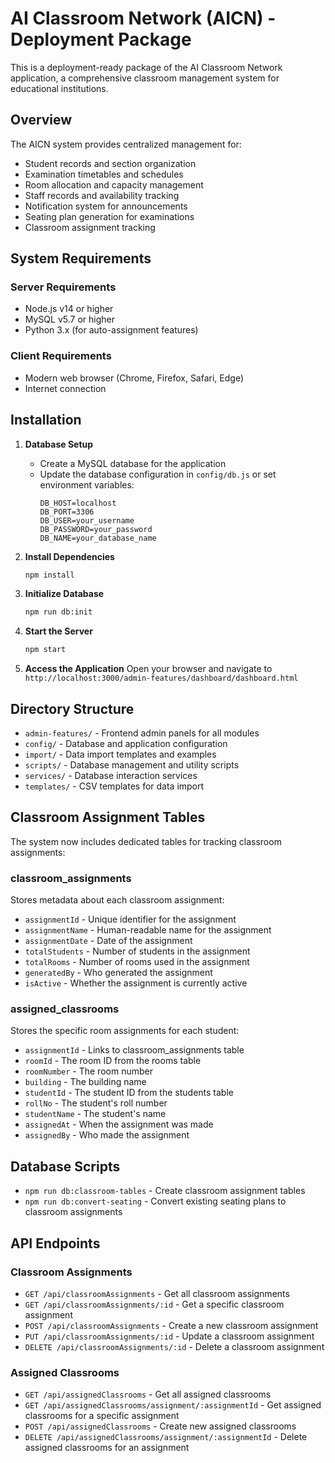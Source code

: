# AI Classroom Network (AICN) - Deployment Package

This is a deployment-ready package of the AI Classroom Network application, a comprehensive classroom management system for educational institutions.

## Overview

The AICN system provides centralized management for:
- Student records and section organization
- Examination timetables and schedules
- Room allocation and capacity management
- Staff records and availability tracking
- Notification system for announcements
- Seating plan generation for examinations
- Classroom assignment tracking

## System Requirements

### Server Requirements
- Node.js v14 or higher
- MySQL v5.7 or higher
- Python 3.x (for auto-assignment features)

### Client Requirements
- Modern web browser (Chrome, Firefox, Safari, Edge)
- Internet connection

## Installation

1. **Database Setup**
   - Create a MySQL database for the application
   - Update the database configuration in `config/db.js` or set environment variables:
     ```
     DB_HOST=localhost
     DB_PORT=3306
     DB_USER=your_username
     DB_PASSWORD=your_password
     DB_NAME=your_database_name
     ```

2. **Install Dependencies**
   ```bash
   npm install
   ```

3. **Initialize Database**
   ```bash
   npm run db:init
   ```

4. **Start the Server**
   ```bash
   npm start
   ```

5. **Access the Application**
   Open your browser and navigate to `http://localhost:3000/admin-features/dashboard/dashboard.html`

## Directory Structure

- `admin-features/` - Frontend admin panels for all modules
- `config/` - Database and application configuration
- `import/` - Data import templates and examples
- `scripts/` - Database management and utility scripts
- `services/` - Database interaction services
- `templates/` - CSV templates for data import

## Classroom Assignment Tables

The system now includes dedicated tables for tracking classroom assignments:

### classroom_assignments
Stores metadata about each classroom assignment:
- `assignmentId` - Unique identifier for the assignment
- `assignmentName` - Human-readable name for the assignment
- `assignmentDate` - Date of the assignment
- `totalStudents` - Number of students in the assignment
- `totalRooms` - Number of rooms used in the assignment
- `generatedBy` - Who generated the assignment
- `isActive` - Whether the assignment is currently active

### assigned_classrooms
Stores the specific room assignments for each student:
- `assignmentId` - Links to classroom_assignments table
- `roomId` - The room ID from the rooms table
- `roomNumber` - The room number
- `building` - The building name
- `studentId` - The student ID from the students table
- `rollNo` - The student's roll number
- `studentName` - The student's name
- `assignedAt` - When the assignment was made
- `assignedBy` - Who made the assignment

## Database Scripts

- `npm run db:classroom-tables` - Create classroom assignment tables
- `npm run db:convert-seating` - Convert existing seating plans to classroom assignments

## API Endpoints

### Classroom Assignments
- `GET /api/classroomAssignments` - Get all classroom assignments
- `GET /api/classroomAssignments/:id` - Get a specific classroom assignment
- `POST /api/classroomAssignments` - Create a new classroom assignment
- `PUT /api/classroomAssignments/:id` - Update a classroom assignment
- `DELETE /api/classroomAssignments/:id` - Delete a classroom assignment

### Assigned Classrooms
- `GET /api/assignedClassrooms` - Get all assigned classrooms
- `GET /api/assignedClassrooms/assignment/:assignmentId` - Get assigned classrooms for a specific assignment
- `POST /api/assignedClassrooms` - Create new assigned classrooms
- `DELETE /api/assignedClassrooms/assignment/:assignmentId` - Delete assigned classrooms for an assignment